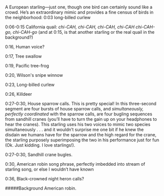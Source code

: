 A European starling—just one, though one bird can certainly sound like a crowd. He’s an extraordinary mimic and provides a fine census of birds in the neighborhood: 
0:03	long-billed curlew

0:06-0:15	California quail: _chi-CAH, chi-CAH, chi-CAH, chi-CAH chi-CAH-go, chi-CAH-go_ (and at 0:15, is that another starling or the real quail in the background?)
 
0:16, Human voice?

0:17, Tree swallow

0:19,	Pacific tree-frog

0:20,	Wilson's snipe winnow

0:23,	Long-billed curlew

0:26,	Killdeer

0:27-0:30,	House sparrow calls. This is pretty special! In this three-second segment are four bursts of house sparrow calls, and _simultaneously, perfectly coordinated_ with the sparrow calls, are four bugling sequences from sandhill cranes (you’ll have to turn the gain up on your headphones to hear the cranes). This starling uses his two voices to mimic two species simultaneously . . . and it wouldn’t surprise me one bit if he knew the disdain we humans have for the sparrow and the high regard for the crane, the starling purposely superimposing the two in his performance just for fun (Ok. Just kidding. I love starlings!).

0:27-0:30,	Sandhill crane bugles. 

0:30,	American robin song phrase, perfectly imbedded into stream of starling song, or else I wouldn’t have known

0:36,	Black-crowned night heron calls?

#####Background
American robin. 
